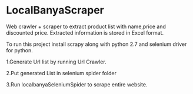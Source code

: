 # LocalBanyaScraper
Web crawler + scraper to extract product list with name,price and discounted price. Extracted information is stored in Excel format.


To run this project install scrapy along with python 2.7 and selenium driver for python.


1.Generate Url list by running Url Crawler.


2.Put generated List in selenium spider folder 


3.Run localbanyaSeleniumSpider to scrape entire website.
